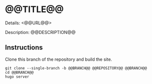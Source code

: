 # @@TITLE@@

Details: <@@URL@@>

Description: @@DESCRIPTION@@

## Instructions

Clone this branch of the repository and build the site.

```text
git clone --single-branch -b @@BRANCH@@ @@REPOSITORY@@ @@BRANCH@@
cd @@BRANCH@@
hugo server
```
